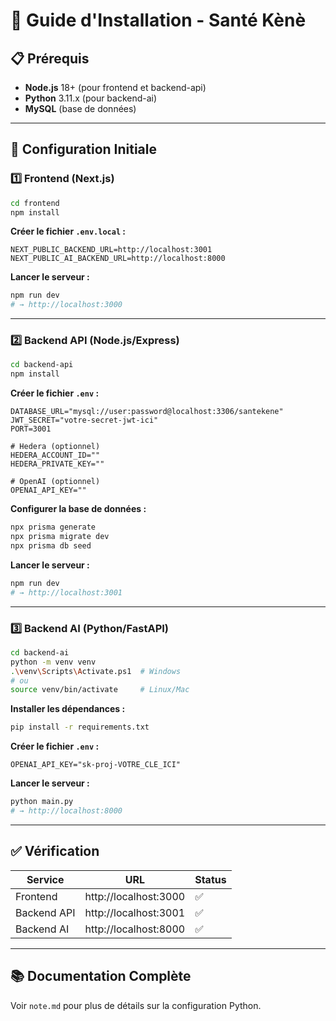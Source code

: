 # 🚀 Guide d'Installation - Santé Kènè

## 📋 Prérequis

- **Node.js** 18+ (pour frontend et backend-api)
- **Python** 3.11.x (pour backend-ai)
- **MySQL** (base de données)

---

## 🔧 Configuration Initiale

### 1️⃣ **Frontend (Next.js)**

```bash
cd frontend
npm install
```

**Créer le fichier `.env.local` :**
```env
NEXT_PUBLIC_BACKEND_URL=http://localhost:3001
NEXT_PUBLIC_AI_BACKEND_URL=http://localhost:8000
```

**Lancer le serveur :**
```bash
npm run dev
# → http://localhost:3000
```

---

### 2️⃣ **Backend API (Node.js/Express)**

```bash
cd backend-api
npm install
```

**Créer le fichier `.env` :**
```env
DATABASE_URL="mysql://user:password@localhost:3306/santekene"
JWT_SECRET="votre-secret-jwt-ici"
PORT=3001

# Hedera (optionnel)
HEDERA_ACCOUNT_ID=""
HEDERA_PRIVATE_KEY=""

# OpenAI (optionnel)
OPENAI_API_KEY=""
```

**Configurer la base de données :**
```bash
npx prisma generate
npx prisma migrate dev
npx prisma db seed
```

**Lancer le serveur :**
```bash
npm run dev
# → http://localhost:3001
```

---

### 3️⃣ **Backend AI (Python/FastAPI)**

```bash
cd backend-ai
python -m venv venv
.\venv\Scripts\Activate.ps1  # Windows
# ou
source venv/bin/activate     # Linux/Mac
```

**Installer les dépendances :**
```bash
pip install -r requirements.txt
```

**Créer le fichier `.env` :**
```env
OPENAI_API_KEY="sk-proj-VOTRE_CLE_ICI"
```

**Lancer le serveur :**
```bash
python main.py
# → http://localhost:8000
```

---

## ✅ Vérification

| Service | URL | Status |
|---------|-----|--------|
| Frontend | http://localhost:3000 | ✅ |
| Backend API | http://localhost:3001 | ✅ |
| Backend AI | http://localhost:8000 | ✅ |

---

## 📚 Documentation Complète

Voir `note.md` pour plus de détails sur la configuration Python.

